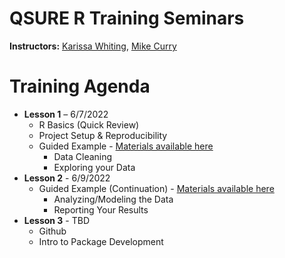 # QSURE R Training Seminars

**Instructors:** [Karissa Whiting](https://github.com/karissawhiting), [Mike Curry](https://github.com/michaelcurry1123)

# Training Agenda

- **Lesson 1** – 6/7/2022
    - R Basics (Quick Review)
    - Project Setup & Reproducibility 
    - Guided Example - [Materials available here](https://github.com/karissawhiting/qsure-case-study-2022)
        - Data Cleaning
        - Exploring your Data
- **Lesson 2** - 6/9/2022
    - Guided Example (Continuation) - [Materials available here](https://github.com/karissawhiting/qsure-case-study-2022)
        - Analyzing/Modeling the Data
        - Reporting Your Results
- **Lesson 3** - TBD
    - Github 
    - Intro to Package Development
